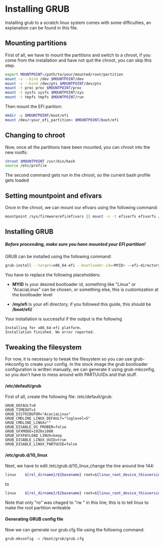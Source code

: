 # Installing GRUB

Installing grub to a scratch linux system comes with some difficulties, an explanation can be found in this file.

## Mounting partitions

First of all, we have to mount the partitions and switch to a chroot, if you come from the installation and have not quit the chroot, you can skip this step.

```bash
export MOUNTPOINT=/path/to/your/mounted/root/partition
mount -v --bind /dev $MOUNTPOINT/dev
mount -v --bind /dev/pts $MOUNTPOINT/dev/pts
mount -t proc proc $MOUNTPOINT/proc
mount -t sysfs sysfs $MOUNTPOINT/sys
mount -t tmpfs tmpfs $MOUNTPOINT/run
```

Then mount the EFI parition:

```bash
mkdir -p $MOUNTPOINT/boot/efi
mount /dev/<your_efi_partition> $MOUNTPOINT/boot/efi
```

## Changing to chroot

Now, once all the partitions have been mounted, you can chroot into the new rootfs:

```bash
chroot $MOUNTPOINT /usr/bin/bash
source /etc/profile
```

The second command gets run in the chroot, so the current bash profile gets loaded

## Setting mountpoint and efivars

Once in the chroot, we can mount our efivars using the following command:

```bash
mountpoint /sys/firmware/efi/efivars || mount -v -t efivarfs efivarfs /sys/firmware/efi/efivars
```

## Installing GRUB

##### **Before proceeding, make sure you have mounted your EFI partition!**

GRUB can be installed using the following command:

```bash
grub-install --target=x86_64-efi --bootloader-id=<MYID> --efi-directory=</my/efi>
```

You have to replace the following placeholders:

- **MYID** Is your desired bootloader id, something like "Linux" or "AcaciaLinux" can be chosen, or something else, this is customization at the bootloader level

- **/my/efi** Is your efi directory, if you followed this guide, this should be **/boot/efi/**

Your installation is successful if the output is the following

```
Installing for x86_64-efi platform.
Installation finished. No error reported.
```

## Tweaking the filesystem

For now, it is necessary to tweak the filesystem so you can use grub-mkconfig to create your config. In the stock image the grub bootloader configuration is written manually, we can generate it using grub-mkconfig, so you don't have to mess around with PARTUUIDs and that stuff.

#### /etc/default/grub

First of all, create the following file: /etc/default/grub:

```shell
GRUB_DEFAULT=0
GRUB_TIMEOUT=1
GRUB_DISTRIBUTOR="AcaciaLinux"
GRUB_CMDLINE_LINUX_DEFAULT="loglevel=5"
GRUB_CMDLINE_LINUX=""
GRUB_DISABLE_OS_PROBER=false
GRUB_GFXMODE=1920x1080
GRUB_GFXPAYLOAD_LINUX=keep
GRUB_DISABLE_LINUX_UUID=true
GRUB_DISABLE_LINUX_PARTUUID=false
```

#### /etc/grub.d/10_linux

Next, we have to edit /etc/grub.d/10_linux,change the line around line 144:

```bash
linux    ${rel_dirname}/${basename} root=${linux_root_device_thisversion} ro ${args}
```

to

```bash
linux    ${rel_dirname}/${basename} root=${linux_root_device_thisversion} rw ${args}
```

Note that only "ro" was chaged to "rw " in this line, this is to tell linux to make the root partition writeable

#### Generating GRUB config file

Now we can generate our grub.cfg file using the following command:

```bash
grub-mkconfig -o /boot/grub/grub.cfg
```


